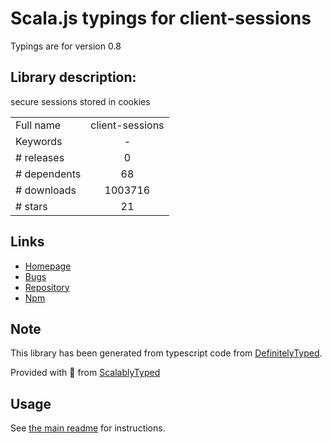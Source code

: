 
# Scala.js typings for client-sessions

Typings are for version 0.8

## Library description:
secure sessions stored in cookies

|                    |                 |
| ------------------ | :-------------: |
| Full name          | client-sessions |
| Keywords           | - |
| # releases         | 0 |
| # dependents       | 68 |
| # downloads        | 1003716 |
| # stars            | 21 |

## Links
- [Homepage](https://github.com/mozilla/node-client-sessions#readme)
- [Bugs](https://github.com/mozilla/node-client-sessions/issues)
- [Repository](https://github.com/mozilla/node-client-sessions)
- [Npm](https://www.npmjs.com/package/client-sessions)
    


## Note
This library has been generated from typescript code from [DefinitelyTyped](https://definitelytyped.org).

Provided with :purple_heart: from [ScalablyTyped](https://github.com/oyvindberg/ScalablyTyped)

## Usage
See [the main readme](../../readme.md) for instructions.


